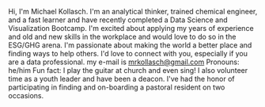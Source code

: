 Hi, I'm Michael Kollasch. 
I'm an analytical thinker, trained chemical engineer, and a fast learner and have recently completed a Data Science and Visualization Bootcamp.
I'm excited about applying my years of experience and old and new skills in the workplace and would love to do so in the ESG/GHG arena.
I'm passionate about making the world a better place and finding ways to help others.
I'd love to connect with you, especially if you are a data professional.  my e-mail is mrkollasch@gmail.com
Pronouns: he/him
Fun fact: I play the guitar at church and even sing! I also volunteer time as a youth leader and have been a deacon.  I've had the honor of participating in finding and on-boarding a pastoral resident on two occasions.

<!---
BlufferMK/BlufferMK is a ✨ special ✨ repository because its `README.md` (this file) appears on your GitHub profile.
You can click the Preview link to take a look at your changes.
--->
